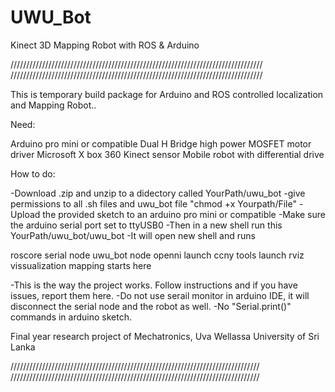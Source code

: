 UWU_Bot
=======

Kinect 3D Mapping Robot with ROS & Arduino

////////////////////////////////////////////////////////////////////////////////
////////////////////////////////////////////////////////////////////////////////

This is temporary build package for Arduino and ROS controlled localization and Mapping Robot..

Need:

  Arduino pro mini or compatible
  Dual H Bridge high power MOSFET motor driver
  Microsoft X box 360 Kinect sensor
  Mobile robot with differential drive
  

How to do:

-Download .zip and unzip to a didectory called YourPath/uwu_bot
-give permissions to all .sh files and uwu_bot file "chmod +x Yourpath/File"
-Upload the provided sketch to an arduino pro mini or compatible
-Make sure the arduino serial port set to ttyUSB0
-Then in a new shell run this YourPath/uwu_bot/uwu_bot
-It will open new shell and runs

  roscore
  serial node
  uwu_bot node
  openni launch
  ccny tools launch
  rviz vissualization
  mapping starts here
  

-This is the way the project works. Follow instructions and if you have issues, report them here.
-Do not use serail monitor in arduino IDE, it will disconnect the serial node and the robot as well.
-No "Serial.print()" commands in arduino sketch.


Final year research project of Mechatronics, Uva Wellassa University of Sri Lanka

///////////////////////////////////////////////////////////////////////////////
///////////////////////////////////////////////////////////////////////////////
